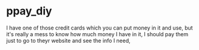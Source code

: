 ppay_diy
========

I have one of those credit cards which you can put money in it and use, but it's really a mess to know how much money I have in it, I should pay them just to go to theyr website and see the info I need,
